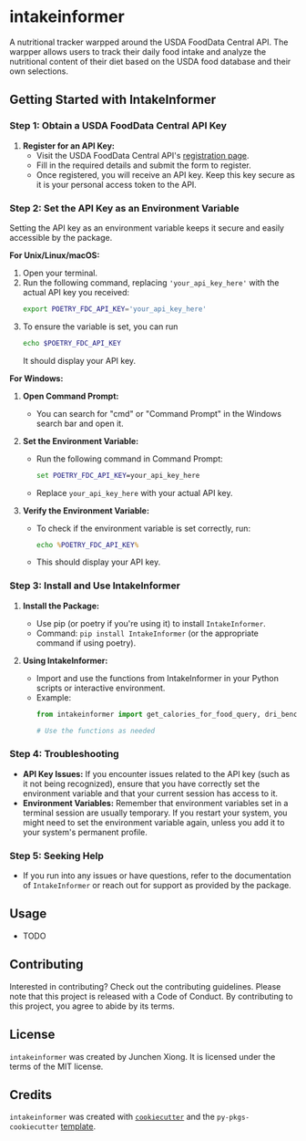# intakeinformer

A nutritional tracker warpped around the USDA FoodData Central API. The warpper allows users to track their daily food intake and analyze the nutritional content of their diet based on the USDA food database and their own selections.

## Getting Started with IntakeInformer

### Step 1: Obtain a USDA FoodData Central API Key
1. **Register for an API Key:**
   - Visit the USDA FoodData Central API's [registration page](https://fdc.nal.usda.gov/api-key-signup.html).
   - Fill in the required details and submit the form to register.
   - Once registered, you will receive an API key. Keep this key secure as it is your personal access token to the API.

### Step 2: Set the API Key as an Environment Variable
Setting the API key as an environment variable keeps it secure and easily accessible by the package.

**For Unix/Linux/macOS:**
1. Open your terminal.
2. Run the following command, replacing `'your_api_key_here'` with the actual API key you received:
   ```bash
   export POETRY_FDC_API_KEY='your_api_key_here'
3. To ensure the variable is set, you can run
   ```bash
   echo $POETRY_FDC_API_KEY
   ```
   It should display your API key.

**For Windows:**

1. **Open Command Prompt:**
   - You can search for "cmd" or "Command Prompt" in the Windows search bar and open it.

2. **Set the Environment Variable:**
   - Run the following command in Command Prompt:
     ```cmd
     set POETRY_FDC_API_KEY=your_api_key_here
     ```
   - Replace `your_api_key_here` with your actual API key.

3. **Verify the Environment Variable:**
   - To check if the environment variable is set correctly, run:
     ```cmd
     echo %POETRY_FDC_API_KEY%
     ```
   - This should display your API key.

### Step 3: Install and Use IntakeInformer
1. **Install the Package:**
   - Use pip (or poetry if you're using it) to install `IntakeInformer`.
   - Command: `pip install IntakeInformer` (or the appropriate command if using poetry).

2. **Using IntakeInformer:**
   - Import and use the functions from IntakeInformer in your Python scripts or interactive environment.
   - Example:
     ```python
     from intakeinformer import get_calories_for_food_query, dri_benchmark

     # Use the functions as needed
     ```

### Step 4: Troubleshooting
- **API Key Issues:** If you encounter issues related to the API key (such as it not being recognized), ensure that you have correctly set the environment variable and that your current session has access to it.
- **Environment Variables:** Remember that environment variables set in a terminal session are usually temporary. If you restart your system, you might need to set the environment variable again, unless you add it to your system's permanent profile.

### Step 5: Seeking Help
- If you run into any issues or have questions, refer to the documentation of `IntakeInformer` or reach out for support as provided by the package.


## Usage

- TODO

## Contributing

Interested in contributing? Check out the contributing guidelines. Please note that this project is released with a Code of Conduct. By contributing to this project, you agree to abide by its terms.

## License

`intakeinformer` was created by Junchen Xiong. It is licensed under the terms of the MIT license.

## Credits

`intakeinformer` was created with [`cookiecutter`](https://cookiecutter.readthedocs.io/en/latest/) and the `py-pkgs-cookiecutter` [template](https://github.com/py-pkgs/py-pkgs-cookiecutter).
